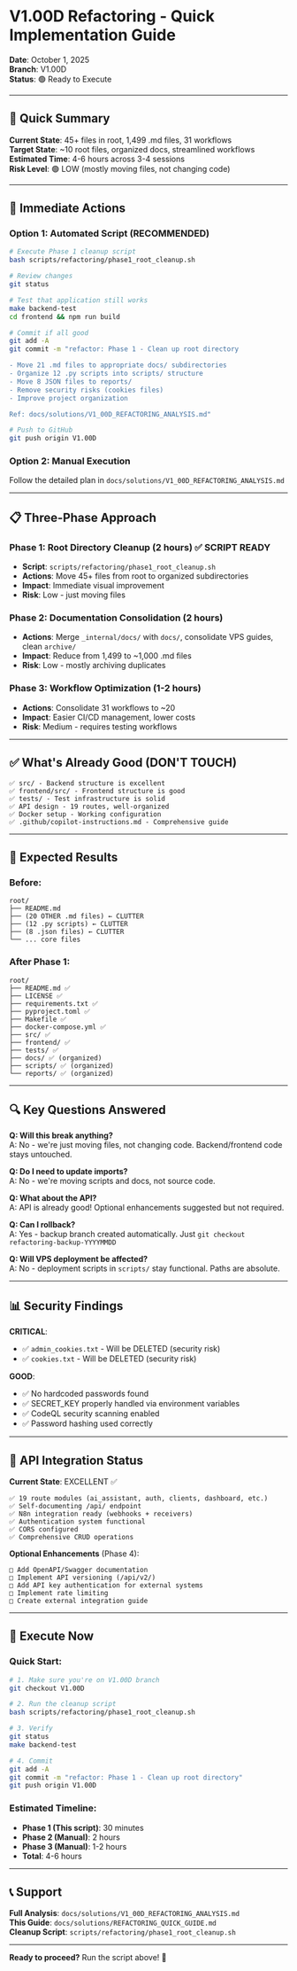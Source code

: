 # V1.00D Refactoring - Quick Implementation Guide

**Date**: October 1, 2025  
**Branch**: V1.00D  
**Status**: 🟢 Ready to Execute

---

## 🎯 Quick Summary

**Current State**: 45+ files in root, 1,499 .md files, 31 workflows  
**Target State**: ~10 root files, organized docs, streamlined workflows  
**Estimated Time**: 4-6 hours across 3-4 sessions  
**Risk Level**: 🟢 LOW (mostly moving files, not changing code)

---

## 🚀 Immediate Actions

### Option 1: Automated Script (RECOMMENDED)

```bash
# Execute Phase 1 cleanup script
bash scripts/refactoring/phase1_root_cleanup.sh

# Review changes
git status

# Test that application still works
make backend-test
cd frontend && npm run build

# Commit if all good
git add -A
git commit -m "refactor: Phase 1 - Clean up root directory

- Move 21 .md files to appropriate docs/ subdirectories
- Organize 12 .py scripts into scripts/ structure  
- Move 8 JSON files to reports/
- Remove security risks (cookies files)
- Improve project organization

Ref: docs/solutions/V1_00D_REFACTORING_ANALYSIS.md"

# Push to GitHub
git push origin V1.00D
```

### Option 2: Manual Execution

Follow the detailed plan in `docs/solutions/V1_00D_REFACTORING_ANALYSIS.md`

---

## 📋 Three-Phase Approach

### Phase 1: Root Directory Cleanup (2 hours) ✅ SCRIPT READY
- **Script**: `scripts/refactoring/phase1_root_cleanup.sh`
- **Actions**: Move 45+ files from root to organized subdirectories
- **Impact**: Immediate visual improvement
- **Risk**: Low - just moving files

### Phase 2: Documentation Consolidation (2 hours)
- **Actions**: Merge `_internal/docs/` with `docs/`, consolidate VPS guides, clean `archive/`
- **Impact**: Reduce from 1,499 to ~1,000 .md files
- **Risk**: Low - mostly archiving duplicates

### Phase 3: Workflow Optimization (1-2 hours)
- **Actions**: Consolidate 31 workflows to ~20
- **Impact**: Easier CI/CD management, lower costs
- **Risk**: Medium - requires testing workflows

---

## ✅ What's Already Good (DON'T TOUCH)

```
✅ src/ - Backend structure is excellent
✅ frontend/src/ - Frontend structure is good
✅ tests/ - Test infrastructure is solid
✅ API design - 19 routes, well-organized
✅ Docker setup - Working configuration
✅ .github/copilot-instructions.md - Comprehensive guide
```

---

## 🎯 Expected Results

### Before:
```
root/
├── README.md
├── (20 OTHER .md files) ← CLUTTER
├── (12 .py scripts) ← CLUTTER
├── (8 .json files) ← CLUTTER
└── ... core files
```

### After Phase 1:
```
root/
├── README.md ✅
├── LICENSE ✅
├── requirements.txt ✅
├── pyproject.toml ✅
├── Makefile ✅
├── docker-compose.yml ✅
├── src/ ✅
├── frontend/ ✅
├── tests/ ✅
├── docs/ ✅ (organized)
├── scripts/ ✅ (organized)
└── reports/ ✅ (organized)
```

---

## 🔍 Key Questions Answered

**Q: Will this break anything?**  
A: No - we're just moving files, not changing code. Backend/frontend code stays untouched.

**Q: Do I need to update imports?**  
A: No - we're moving scripts and docs, not source code.

**Q: What about the API?**  
A: API is already good! Optional enhancements suggested but not required.

**Q: Can I rollback?**  
A: Yes - backup branch created automatically. Just `git checkout refactoring-backup-YYYYMMDD`

**Q: Will VPS deployment be affected?**  
A: No - deployment scripts in `scripts/` stay functional. Paths are absolute.

---

## 📊 Security Findings

**CRITICAL**: 
- ✅ `admin_cookies.txt` - Will be DELETED (security risk)
- ✅ `cookies.txt` - Will be DELETED (security risk)

**GOOD**:
- ✅ No hardcoded passwords found
- ✅ SECRET_KEY properly handled via environment variables
- ✅ CodeQL security scanning enabled
- ✅ Password hashing used correctly

---

## 🎯 API Integration Status

**Current State**: EXCELLENT ✅
```
✅ 19 route modules (ai_assistant, auth, clients, dashboard, etc.)
✅ Self-documenting /api/ endpoint
✅ N8n integration ready (webhooks + receivers)
✅ Authentication system functional
✅ CORS configured
✅ Comprehensive CRUD operations
```

**Optional Enhancements** (Phase 4):
```
□ Add OpenAPI/Swagger documentation
□ Implement API versioning (/api/v2/)
□ Add API key authentication for external systems
□ Implement rate limiting
□ Create external integration guide
```

---

## 🚀 Execute Now

### Quick Start:

```bash
# 1. Make sure you're on V1.00D branch
git checkout V1.00D

# 2. Run the cleanup script
bash scripts/refactoring/phase1_root_cleanup.sh

# 3. Verify
git status
make backend-test

# 4. Commit
git add -A
git commit -m "refactor: Phase 1 - Clean up root directory"
git push origin V1.00D
```

### Estimated Timeline:

- **Phase 1 (This script)**: 30 minutes
- **Phase 2 (Manual)**: 2 hours
- **Phase 3 (Manual)**: 1-2 hours
- **Total**: 4-6 hours

---

## 📞 Support

**Full Analysis**: `docs/solutions/V1_00D_REFACTORING_ANALYSIS.md`  
**This Guide**: `docs/solutions/REFACTORING_QUICK_GUIDE.md`  
**Cleanup Script**: `scripts/refactoring/phase1_root_cleanup.sh`

---

**Ready to proceed?** Run the script above! 🚀
